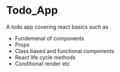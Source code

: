 # Todo_App
A todo app covering react basics such as
<br/>
- Fundemenal of components <br/>
- Props <br/>
- Class based and functional components <br/>
- React life cycle methods <br/>
- Conditional render etc <br/> 

